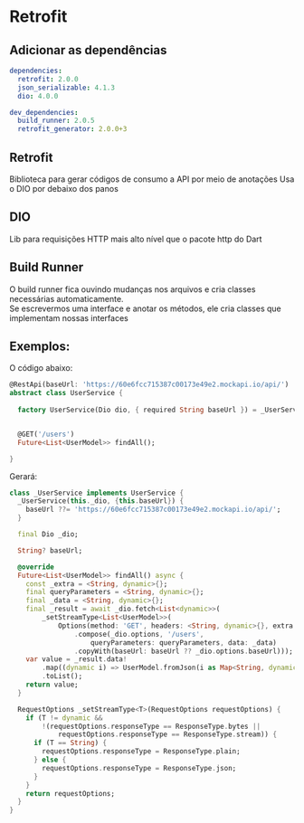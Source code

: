# Retrofit

## Adicionar as dependências

```yaml
dependencies: 
  retrofit: 2.0.0
  json_serializable: 4.1.3
  dio: 4.0.0

dev_dependencies: 
  build_runner: 2.0.5
  retrofit_generator: 2.0.0+3
```

## Retrofit

Biblioteca para gerar códigos de consumo a API
por meio de anotações
Usa o DIO por debaixo dos panos

## DIO

Lib para requisições HTTP mais alto nível que o pacote
http do Dart

## Build Runner

O build runner fica ouvindo mudanças nos arquivos
e cria classes necessárias automaticamente.\
Se escrevermos uma interface e anotar os métodos, ele cria classes que implementam nossas interfaces

## Exemplos:

O código abaixo:
```dart
@RestApi(baseUrl: 'https://60e6fcc715387c00173e49e2.mockapi.io/api/')
abstract class UserService {
  
  factory UserService(Dio dio, { required String baseUrl }) = _UserService;


  @GET('/users')
  Future<List<UserModel>> findAll();

}


```

Gerará:

```dart
class _UserService implements UserService {
  _UserService(this._dio, {this.baseUrl}) {
    baseUrl ??= 'https://60e6fcc715387c00173e49e2.mockapi.io/api/';
  }

  final Dio _dio;

  String? baseUrl;

  @override
  Future<List<UserModel>> findAll() async {
    const _extra = <String, dynamic>{};
    final queryParameters = <String, dynamic>{};
    final _data = <String, dynamic>{};
    final _result = await _dio.fetch<List<dynamic>>(
        _setStreamType<List<UserModel>>(
            Options(method: 'GET', headers: <String, dynamic>{}, extra: _extra)
                .compose(_dio.options, '/users',
                    queryParameters: queryParameters, data: _data)
                .copyWith(baseUrl: baseUrl ?? _dio.options.baseUrl)));
    var value = _result.data!
        .map((dynamic i) => UserModel.fromJson(i as Map<String, dynamic>))
        .toList();
    return value;
  }

  RequestOptions _setStreamType<T>(RequestOptions requestOptions) {
    if (T != dynamic &&
        !(requestOptions.responseType == ResponseType.bytes ||
            requestOptions.responseType == ResponseType.stream)) {
      if (T == String) {
        requestOptions.responseType = ResponseType.plain;
      } else {
        requestOptions.responseType = ResponseType.json;
      }
    }
    return requestOptions;
  }
}

```